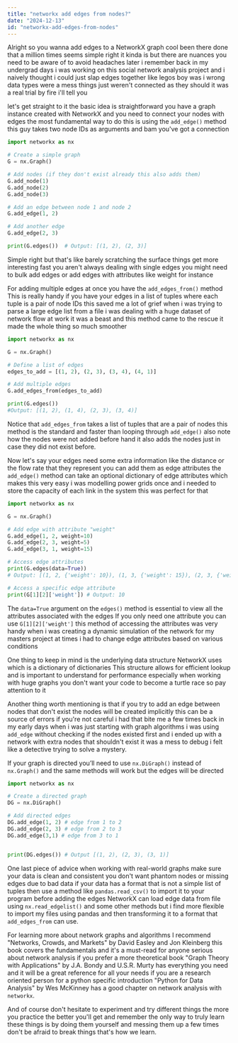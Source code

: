 ```yaml
---
title: "networkx add edges from nodes?"
date: "2024-12-13"
id: "networkx-add-edges-from-nodes"
---
```


Alright so you wanna add edges to a NetworkX graph cool been there done that a million times seems simple right it kinda is but there are nuances you need to be aware of to avoid headaches later i remember back in my undergrad days i was working on this social network analysis project and i naively thought i could just slap edges together like legos boy was i wrong data types were a mess things just weren't connected as they should it was a real trial by fire i'll tell you

let's get straight to it the basic idea is straightforward you have a graph instance created with NetworkX and you need to connect your nodes with edges the most fundamental way to do this is using the `add_edge()` method this guy takes two node IDs as arguments and bam you've got a connection

```python
import networkx as nx

# Create a simple graph
G = nx.Graph()

# Add nodes (if they don't exist already this also adds them)
G.add_node(1)
G.add_node(2)
G.add_node(3)

# Add an edge between node 1 and node 2
G.add_edge(1, 2)

# Add another edge
G.add_edge(2, 3)

print(G.edges())  # Output: [(1, 2), (2, 3)]
```

Simple right but that's like barely scratching the surface things get more interesting fast you aren't always dealing with single edges you might need to bulk add edges or add edges with attributes like weight for instance

For adding multiple edges at once you have the `add_edges_from()` method This is really handy if you have your edges in a list of tuples where each tuple is a pair of node IDs this saved me a lot of grief when i was trying to parse a large edge list from a file i was dealing with a huge dataset of network flow at work it was a beast and this method came to the rescue it made the whole thing so much smoother

```python
import networkx as nx

G = nx.Graph()

# Define a list of edges
edges_to_add = [(1, 2), (2, 3), (3, 4), (4, 1)]

# Add multiple edges
G.add_edges_from(edges_to_add)

print(G.edges())
#Output: [(1, 2), (1, 4), (2, 3), (3, 4)]
```

Notice that `add_edges_from` takes a list of tuples that are a pair of nodes this method is the standard and faster than looping through `add_edge()` also note how the nodes were not added before hand it also adds the nodes just in case they did not exist before.

Now let's say your edges need some extra information like the distance or the flow rate that they represent you can add them as edge attributes the `add_edge()` method can take an optional dictionary of edge attributes which makes this very easy i was modelling power grids once and i needed to store the capacity of each link in the system this was perfect for that

```python
import networkx as nx

G = nx.Graph()

# Add edge with attribute "weight"
G.add_edge(1, 2, weight=10)
G.add_edge(2, 3, weight=5)
G.add_edge(3, 1, weight=15)

# Access edge attributes
print(G.edges(data=True))
# Output: [(1, 2, {'weight': 10}), (1, 3, {'weight': 15}), (2, 3, {'weight': 5})]

# Access a specific edge attribute
print(G[1][2]['weight']) # Output: 10
```

The `data=True` argument on the `edges()` method is essential to view all the attributes associated with the edges If you only need one attribute you can use `G[1][2]['weight']` this method of accessing the attributes was very handy when i was creating a dynamic simulation of the network for my masters project at times i had to change edge attributes based on various conditions

One thing to keep in mind is the underlying data structure NetworkX uses which is a dictionary of dictionaries This structure allows for efficient lookup and is important to understand for performance especially when working with huge graphs you don't want your code to become a turtle race so pay attention to it

Another thing worth mentioning is that if you try to add an edge between nodes that don't exist the nodes will be created implicitly this can be a source of errors if you're not careful i had that bite me a few times back in my early days when i was just starting with graph algorithms i was using `add_edge` without checking if the nodes existed first and i ended up with a network with extra nodes that shouldn't exist it was a mess to debug i felt like a detective trying to solve a mystery.

If your graph is directed you’ll need to use `nx.DiGraph()` instead of `nx.Graph()` and the same methods will work but the edges will be directed

```python
import networkx as nx

# Create a directed graph
DG = nx.DiGraph()

# Add directed edges
DG.add_edge(1, 2) # edge from 1 to 2
DG.add_edge(2, 3) # edge from 2 to 3
DG.add_edge(3,1) # edge from 3 to 1


print(DG.edges()) # Output [(1, 2), (2, 3), (3, 1)]
```

One last piece of advice when working with real-world graphs make sure your data is clean and consistent you don't want phantom nodes or missing edges due to bad data if your data has a format that is not a simple list of tuples then use a method like `pandas.read_csv()` to import it to your program before adding the edges NetworkX can load edge data from file using `nx.read_edgelist()` and some other methods but i find more flexible to import my files using pandas and then transforming it to a format that `add_edges_from` can use.

For learning more about network graphs and algorithms I recommend "Networks, Crowds, and Markets" by David Easley and Jon Kleinberg this book covers the fundamentals and it's a must-read for anyone serious about network analysis if you prefer a more theoretical book "Graph Theory with Applications" by J.A. Bondy and U.S.R. Murty has everything you need and it will be a great reference for all your needs if you are a research oriented person for a python specific introduction "Python for Data Analysis" by Wes McKinney has a good chapter on network analysis with `networkx`.

And of course don't hesitate to experiment and try different things the more you practice the better you'll get and remember the only way to truly learn these things is by doing them yourself and messing them up a few times don't be afraid to break things that's how we learn.
